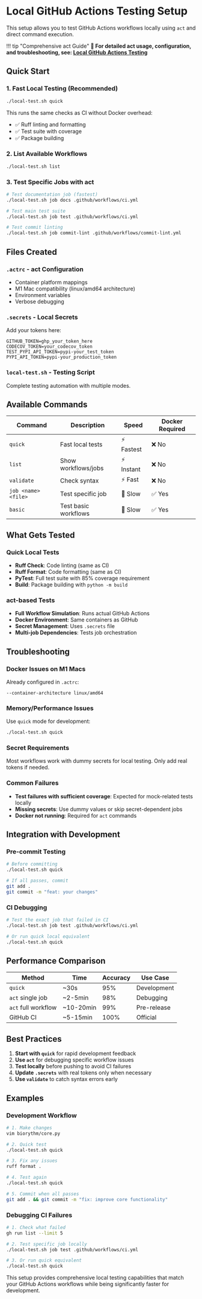 # Local GitHub Actions Testing Setup

This setup allows you to test GitHub Actions workflows locally using `act` and direct command execution.

!!! tip "Comprehensive act Guide"
    **📖 For detailed act usage, configuration, and troubleshooting, see: [Local GitHub Actions Testing](local-github-actions.md)**

## Quick Start

### 1. Fast Local Testing (Recommended)
```bash
./local-test.sh quick
```
This runs the same checks as CI without Docker overhead:
- ✅ Ruff linting and formatting
- ✅ Test suite with coverage
- ✅ Package building

### 2. List Available Workflows
```bash
./local-test.sh list
```

### 3. Test Specific Jobs with act
```bash
# Test documentation job (fastest)
./local-test.sh job docs .github/workflows/ci.yml

# Test main test suite
./local-test.sh job test .github/workflows/ci.yml

# Test commit linting
./local-test.sh job commit-lint .github/workflows/commit-lint.yml
```

## Files Created

### `.actrc` - act Configuration
- Container platform mappings
- M1 Mac compatibility (linux/amd64 architecture)
- Environment variables
- Verbose debugging

### `.secrets` - Local Secrets
Add your tokens here:
```
GITHUB_TOKEN=ghp_your_token_here
CODECOV_TOKEN=your_codecov_token
TEST_PYPI_API_TOKEN=pypi-your_test_token
PYPI_API_TOKEN=pypi-your_production_token
```

### `local-test.sh` - Testing Script
Complete testing automation with multiple modes.

## Available Commands

| Command | Description | Speed | Docker Required |
|---------|-------------|-------|----------------|
| `quick` | Fast local tests | ⚡ Fastest | ❌ No |
| `list` | Show workflows/jobs | ⚡ Instant | ❌ No |
| `validate` | Check syntax | ⚡ Fast | ❌ No |
| `job <name> <file>` | Test specific job | 🐢 Slow | ✅ Yes |
| `basic` | Test basic workflows | 🐢 Slow | ✅ Yes |

## What Gets Tested

### Quick Local Tests
- **Ruff Check**: Code linting (same as CI)
- **Ruff Format**: Code formatting (same as CI) 
- **PyTest**: Full test suite with 85% coverage requirement
- **Build**: Package building with `python -m build`

### act-based Tests
- **Full Workflow Simulation**: Runs actual GitHub Actions
- **Docker Environment**: Same containers as GitHub
- **Secret Management**: Uses `.secrets` file
- **Multi-job Dependencies**: Tests job orchestration

## Troubleshooting

### Docker Issues on M1 Macs
Already configured in `.actrc`:
```
--container-architecture linux/amd64
```

### Memory/Performance Issues
Use `quick` mode for development:
```bash
./local-test.sh quick
```

### Secret Requirements
Most workflows work with dummy secrets for local testing. Only add real tokens if needed.

### Common Failures
- **Test failures with sufficient coverage**: Expected for mock-related tests locally
- **Missing secrets**: Use dummy values or skip secret-dependent jobs
- **Docker not running**: Required for `act` commands

## Integration with Development

### Pre-commit Testing
```bash
# Before committing
./local-test.sh quick

# If all passes, commit
git add .
git commit -m "feat: your changes"
```

### CI Debugging
```bash
# Test the exact job that failed in CI
./local-test.sh job test .github/workflows/ci.yml

# Or run quick local equivalent
./local-test.sh quick
```

## Performance Comparison

| Method | Time | Accuracy | Use Case |
|--------|------|----------|----------|
| `quick` | ~30s | 95% | Development |
| `act` single job | ~2-5min | 98% | Debugging |
| `act` full workflow | ~10-20min | 99% | Pre-release |
| GitHub CI | ~5-15min | 100% | Official |

## Best Practices

1. **Start with `quick`** for rapid development feedback
2. **Use `act`** for debugging specific workflow issues
3. **Test locally** before pushing to avoid CI failures
4. **Update `.secrets`** with real tokens only when necessary
5. **Use `validate`** to catch syntax errors early

## Examples

### Development Workflow
```bash
# 1. Make changes
vim biorythm/core.py

# 2. Quick test
./local-test.sh quick

# 3. Fix any issues
ruff format .

# 4. Test again
./local-test.sh quick

# 5. Commit when all passes
git add . && git commit -m "fix: improve core functionality"
```

### Debugging CI Failures
```bash
# 1. Check what failed
gh run list --limit 5

# 2. Test specific job locally
./local-test.sh job test .github/workflows/ci.yml

# 3. Or run quick equivalent
./local-test.sh quick
```

This setup provides comprehensive local testing capabilities that match your GitHub Actions workflows while being significantly faster for development.